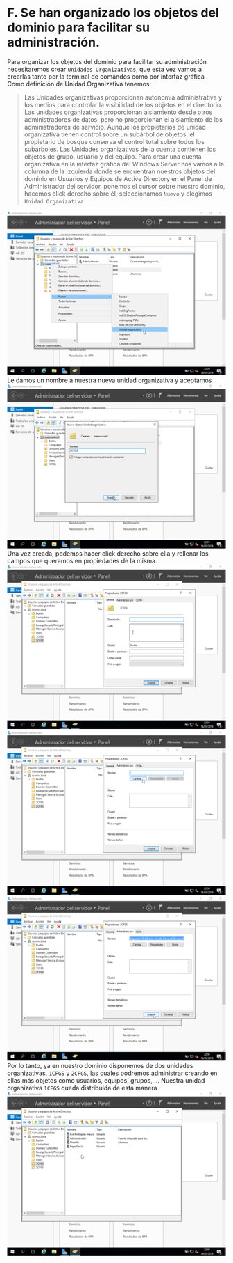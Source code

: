 # F. Se han organizado los objetos del dominio para facilitar su administración.
Para organizar los objetos del dominio para facilitar su administración necesitaremos crear `Unidades Organizativas`, que esta vez vamos a crearlas tanto por la terminal de comandos como por interfaz gráfica .
Como definición de Unidad Organizativa tenemos:
> Las Unidades organizativas proporcionan autonomía administrativa y los medios para controlar la visibilidad de los objetos en el directorio. Las unidades organizativas proporcionan aislamiento desde otros administradores de datos, pero no proporcionan el aislamiento de los administradores de servicio. Aunque los propietarios de unidad organizativa tienen control sobre un subárbol de objetos, el propietario de bosque conserva el control total sobre todos los subárboles.
> Las Unidades organizativas de la cuenta contienen los objetos de grupo, usuario y del equipo.
Para crear una cuenta organizativa en la interfaz gráfica del Windows Server nos vamos a la columna de la izquierda donde se encuentran nuestros objetos del dominio en Usuarios y Equipos de Active Directory en el Panel de Administrador del servidor, ponemos el cursor sobre nuestro dominio, hacemos click derecho sobre él, seleccionamos `Nuevo` y elegimos `Unidad Organizativa` 

![img](https://github.com/roareva/ISO-Administracion_de_dominios/blob/master/img/f/0.jpg)
Le damos un nombre a nuestra nueva unidad organizativa y aceptamos
![img](https://github.com/roareva/ISO-Administracion_de_dominios/blob/master/img/f/1.jpg)
Una vez creada, podemos hacer click derecho sobre ella y rellenar los campos que queramos en propiedades de la misma.
![img](https://github.com/roareva/ISO-Administracion_de_dominios/blob/master/img/f/2.jpg)
![img](https://github.com/roareva/ISO-Administracion_de_dominios/blob/master/img/f/3.jpg)
![img](https://github.com/roareva/ISO-Administracion_de_dominios/blob/master/img/f/4.jpg)
Por lo tanto, ya en nuestro dominio disponemos de dos unidades organizativas, `1CFGS` y `2CFGS`, las cuales podremos administrar creando en ellas más objetos como usuarios, equipos, grupos, ...
Nuestra unidad organizativa `1CFGS` queda distribuida de esta manera
![img](https://github.com/roareva/ISO-Administracion_de_dominios/blob/master/img/f/5.jpg)
